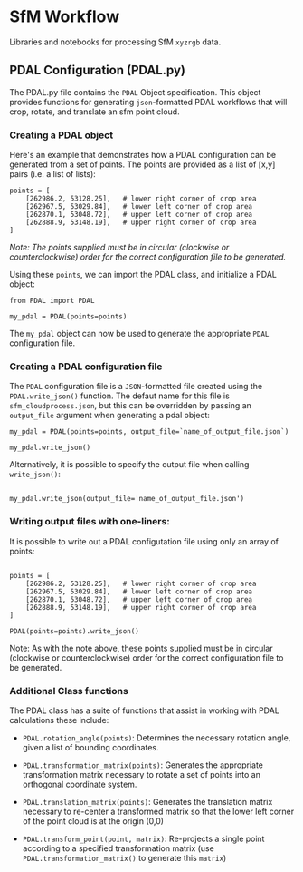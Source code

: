 # SfM Workflow

Libraries and notebooks for processing SfM `xyzrgb` data.

## PDAL Configuration (PDAL.py)

The PDAL.py file contains the `PDAL` Object specification. This object provides functions for generating `json`-formatted PDAL workflows that will crop, rotate, and translate an sfm point cloud.

### Creating a PDAL object

Here's an example that demonstrates how a PDAL configuration can be generated from a set of points. The points are provided as a list of [x,y] pairs (i.e. a list of lists):

```
points = [
    [262986.2, 53128.25],   # lower right corner of crop area
    [262967.5, 53029.84],   # lower left corner of crop area  
    [262870.1, 53048.72],   # upper left corner of crop area
    [262888.9, 53148.19],   # upper right corner of crop area 
]
```

*Note: The points supplied must be in circular (clockwise or counterclockwise) order for the correct configuration file to be generated.*


Using these `points`, we can import the PDAL class, and initialize a PDAL object:

```
from PDAL import PDAL

my_pdal = PDAL(points=points)

```

The `my_pdal` object can now be used to generate the appropriate `PDAL` configuration file.

### Creating a PDAL configuration file

The `PDAL` configuration file is a `JSON`-formatted file created using the `PDAL.write_json()` function. The defaut name for this file is `sfm_cloudprocess.json`, but this can be overridden by passing an `output_file` argument when generating a pdal object:

```
my_pdal = PDAL(points=points, output_file=`name_of_output_file.json`)

my_pdal.write_json()

```

Alternatively, it is possible to specify the output file when calling  `write_json()`:

```

my_pdal.write_json(output_file='name_of_output_file.json')

```

### Writing output files with one-liners:

It is possible to write out a PDAL configutation file using only an array of points:

```

points = [
    [262986.2, 53128.25],   # lower right corner of crop area
    [262967.5, 53029.84],   # lower left corner of crop area  
    [262870.1, 53048.72],   # upper left corner of crop area
    [262888.9, 53148.19],   # upper right corner of crop area 
]

PDAL(points=points).write_json()

```

Note: As with the note above, these points supplied must be in circular (clockwise or counterclockwise) order for the correct configuration file to be generated.

### Additional Class functions

The PDAL class has a suite of functions that assist in working with PDAL calculations these include:

* `PDAL.rotation_angle(points)`: Determines the necessary rotation angle, given a list of bounding coordinates.

* `PDAL.transformation_matrix(points)`: Generates the appropriate transformation matrix necessary to rotate a set of points into an orthogonal coordinate system.

* `PDAL.translation_matrix(points)`: Generates the translation matrix necessary to re-center a transformed matrix so that the lower left corner of the point cloud is at the origin (0,0)

* `PDAL.transform_point(point, matrix)`: Re-projects a single point according to a specified transformation matrix (use `PDAL.transformation_matrix()` to generate this `matrix`)


